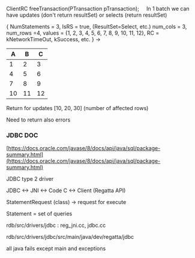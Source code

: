 
ClientRC freeTransaction(PTransaction pTransaction);
    
In 1 batch we can have updates (don't return resultSet) or selects (return resultSet)

{
NumStatements = 3,
IsRS = true, (ResultSet=Select, etc.)
num_cols = 3,
num_rows =4,
values = {1, 2, 3, 4, 5, 6, 7, 8, 9, 10, 11, 12},
RC = kNetworkTimeOut, kSuccess, etc.
} ->

| A   | B   | C   |
| --- | --- | --- |
| 1   | 2   | 3   |
| 4   | 5   | 6   |
| 7   | 8   | 9   |
| 10  | 11  | 12 |


Return for updates [10, 20, 30] (number of affected rows)

Need to return also errors

### JDBC DOC
[https://docs.oracle.com/javase/8/docs/api/java/sql/package-summary.html](https://docs.oracle.com/javase/8/docs/api/java/sql/package-summary.html)

JDBC type 2 driver


JDBC <-> JNI <-> Code C <-> Client (Regatta API)

StatementRequest (class) -> request for execute

Statement = set of queries


rdb/src/drivers/jdbc : reg_jni.cc, jdbc.cc

rdb/src/drivers/jdbc/src/main/java/dev/regatta/jdbc

all java fails except main and exceptions

